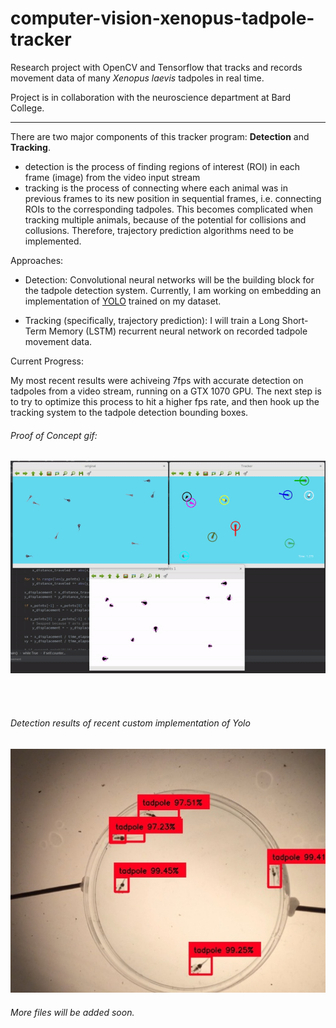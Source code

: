 # computer-vision-xenopus-tadpole-tracker
Research project with OpenCV and Tensorflow that tracks and records movement data of many *Xenopus laevis* tadpoles in real time. 

Project is in collaboration with the neuroscience department at Bard College.

-----

There are two major components of this tracker program: **Detection** and **Tracking**.
  * detection is the process of finding regions of interest (ROI) in each frame (image) from the video input stream
  * tracking is the process of connecting where each animal was in previous frames to its new position in sequential frames, 
    i.e. connecting ROIs to the corresponding tadpoles. This becomes complicated when tracking multiple animals, because of the potential for collisions and collusions. Therefore, trajectory prediction algorithms need to be implemented.

Approaches:

  * Detection: Convolutional neural networks will be the building block for the tadpole detection system. Currently, I am working on embedding an implementation of [YOLO](https://pjreddie.com/darknet/yolo/) trained on my dataset.

  * Tracking (specifically, trajectory prediction): I will train a Long Short-Term Memory (LSTM) recurrent neural network on recorded tadpole movement data. 

Current Progress:

My most recent results were achiveing 7fps with accurate detection on tadpoles from a video stream, running on a GTX 1070 GPU. The next step is to try to optimize this process to hit a higher fps rate, and then hook up the tracking system to the tadpole detection bounding boxes.


###### Proof of Concept gif:

![Uh oh, it appears the gif didn't load. Please find the gif in the images folder of this repositiory.](/images/proof_of_concept.gif?raw=true "Proof of Concept")

<br>
<br>

###### Detection results of recent custom implementation of Yolo

![Uh oh, it appears the gif didn't load. Please find it as "yolo_detections.jpg" in the images folder of this repositiory.](/images/yolo_detections.jpg?raw=true "Detection Results")

###### More files will be added soon.

